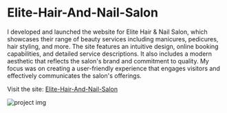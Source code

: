 # Elite-Hair-And-Nail-Salon
I developed and launched the website for Elite Hair & Nail Salon, which showcases their range of beauty services including manicures, pedicures, hair styling, and more. The site features an intuitive design, online booking capabilities, and detailed service descriptions. It also includes a modern aesthetic that reflects the salon's brand and commitment to quality. My focus was on creating a user-friendly experience that engages visitors and effectively communicates the salon's offerings.

Visit the site: [Elite-Hair-And-Nail-Salon](https://elitehairandnailsalon.com/)





![project img](https://github.com/AryanBhatt01/Elite-Hair-And-Nail-Salon/blob/main/pro1.png)

